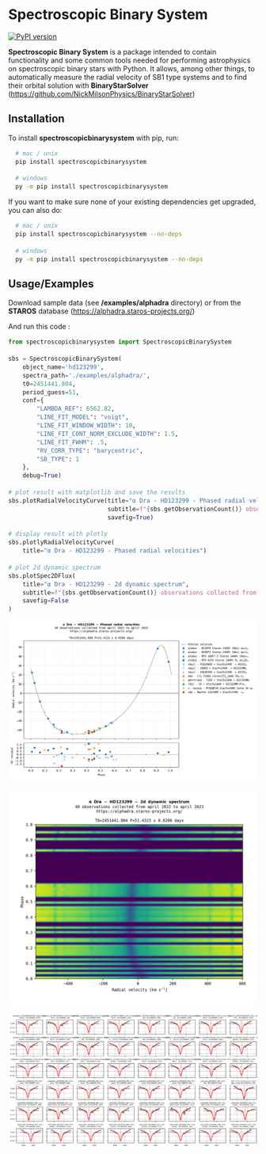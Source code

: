 
# Spectroscopic Binary System

[![PyPI version](https://badge.fury.io/py/spectroscopicbinarysystem.svg?1.1.4)](https://badge.fury.io/py/spectroscopicbinarysystem)

**Spectroscopic Binary System** is a package intended to contain functionality and some common tools needed for performing astrophysics on spectroscopic binary stars with Python. It allows, among other things, to automatically measure the radial velocity of SB1 type systems and to find their orbital solution with **BinaryStarSolver** (https://github.com/NickMilsonPhysics/BinaryStarSolver)


## Installation

To install **spectroscopicbinarysystem** with pip, run:
```bash
  # mac / unix
  pip install spectroscopicbinarysystem

  # windows
  py -m pip install spectroscopicbinarysystem
```

If you want to make sure none of your existing dependencies get upgraded, you can also do:
```bash
  # mac / unix
  pip install spectroscopicbinarysystem --no-deps 

  # windows
  py -m pip install spectroscopicbinarysystem --no-deps
```

## Usage/Examples

Download sample data (see **/examples/alphadra** directory) or from the **STAROS** database (https://alphadra.staros-projects.org/)

And run this code :

```python
from spectroscopicbinarysystem import SpectroscopicBinarySystem

sbs = SpectroscopicBinarySystem(
    object_name='hd123299',
    spectra_path='./examples/alphadra/',
    t0=2451441.804,
    period_guess=51,
    conf={
        "LAMBDA_REF": 6562.82,
        "LINE_FIT_MODEL": "voigt",
        "LINE_FIT_WINDOW_WIDTH": 10,
        "LINE_FIT_CONT_NORM_EXCLUDE_WIDTH": 1.5,
        "LINE_FIT_FWHM": .5,
        "RV_CORR_TYPE": "barycentric",
        "SB_TYPE": 1
    },
    debug=True)

# plot result with matplotlib and save the results
sbs.plotRadialVelocityCurve(title="α Dra - HD123299 - Phased radial velocities", 
                            subtitle=f"{sbs.getObservationCount()} observations collected from april 2022 to april 2023",
                            savefig=True)
 
# display result with plotly
sbs.plotlyRadialVelocityCurve(
    title="α Dra - HD123299 - Phased radial velocities")

# plot 2d dynamic spectrum
sbs.plotSpec2DFlux(
    title="α Dra - HD123299 - 2d dynamic spectrum",
    subtitle=f"{sbs.getObservationCount()} observations collected from april 2022 to april 2023",
    savefig=False
)
```

![results](https://github.com/guillbertrand/spectrobinarystarsystem/blob/master/examples/alphadra/hd123299_phased_result.png)

![results](https://github.com/guillbertrand/spectrobinarystarsystem/blob/master/examples/alphadra/hd123299_2d_spectrum_result.png)

![results](https://github.com/guillbertrand/spectrobinarystarsystem/blob/master/examples/alphadra/sbs_debug_result.png)

